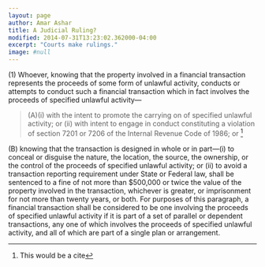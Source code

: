 ```yaml
---
layout: page
author: Amar Ashar
title: A Judicial Ruling?
modified: 2014-07-31T13:23:02.362000-04:00
excerpt: "Courts make rulings."
image: #null
---
```


(1) Whoever, knowing that the property involved in a financial transaction represents the proceeds of some form of unlawful activity, conducts or attempts to conduct such a financial transaction which in fact involves the proceeds of specified unlawful activity—

>(A)(i) with the intent to promote the carrying on of specified unlawful activity; or
(ii) with intent to engage in conduct constituting a violation of section 7201 or 7206 of the Internal Revenue Code of 1986; or [^cite]

[^cite]: This would be a cite

(B) knowing that the transaction is designed in whole or in part—(i) to conceal or disguise the nature, the location, the source, the ownership, or the control of the proceeds of specified unlawful activity; or
(ii) to avoid a transaction reporting requirement under State or Federal law, shall be sentenced to a fine of not more than $500,000 or twice the value of the property involved in the transaction, whichever is greater, or imprisonment for not more than twenty years, or both. For purposes of this paragraph, a financial transaction shall be considered to be one involving the proceeds of specified unlawful activity if it is part of a set of parallel or dependent transactions, any one of which involves the proceeds of specified unlawful activity, and all of which are part of a single plan or arrangement.
